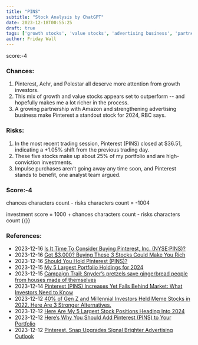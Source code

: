 ```yaml
---
title: "PINS"
subtitle: "Stock Analysis by ChatGPT"
date: 2023-12-18T00:55:25
draft: true
tags: ['growth stocks', 'value stocks', 'advertising business', 'partnership with Amazon', 'high-conviction investments']
author: Friday Wall
---
```


score:-4
### Chances:
1. Pinterest, Aehr, and Polestar all deserve more attention from growth investors.
2. This mix of growth and value stocks appears set to outperform -- and hopefully makes me a lot richer in the process.
3. A growing partnership with Amazon and strengthening advertising business make Pinterest a standout stock for 2024, RBC says.
### Risks:
1. In the most recent trading session, Pinterest (PINS) closed at $36.51, indicating a +1.05% shift from the previous trading day.
2. These five stocks make up about 25% of my portfolio and are high-conviction investments.
3. Impulse purchases aren’t going away any time soon, and Pinterest stands to benefit, one analyst team argued.
### Score:-4
chances characters count - risks characters count = -1004

investment score = 1000 + chances characters count - risks characters count
{{<tradingview symbol="NYSE:PINS">}}
### References:
- 2023-12-16 [Is It Time To Consider Buying Pinterest, Inc. (NYSE:PINS)?](https://finance.yahoo.com/news/time-consider-buying-pinterest-inc-142423505.html)
- 2023-12-16 [Got $3,000? Buying These 3 Stocks Could Make You Rich](https://www.fool.com/investing/2023/12/16/got-3000-buying-these-3-stocks-could-make-you-rich/?source=eptyholnk0000202&utm_source=yahoo-host-full&utm_medium=feed&utm_campaign=article&.tsrc=rss)
- 2023-12-16 [Should You Hold Pinterest (PINS)?](https://finance.yahoo.com/news/hold-pinterest-pins-120156010.html)
- 2023-12-15 [My 5 Largest Portfolio Holdings for 2024](https://www.fool.com/investing/2023/12/15/my-5-largest-portfolio-holdings-for-2024/?source=eptyholnk0000202&utm_source=yahoo-host-full&utm_medium=feed&utm_campaign=article&.tsrc=rss)
- 2023-12-15 [Campaign Trail: Snyder’s pretzels save gingerbread people from houses made of themselves](https://www.marketingdive.com/news/snyders-pretzel-cabin-gingerbread-house-holiday-campaign-trail/701677/)
- 2023-12-14 [Pinterest (PINS) Increases Yet Falls Behind Market: What Investors Need to Know](https://finance.yahoo.com/news/pinterest-pins-increases-yet-falls-230004138.html)
- 2023-12-12 [40% of Gen Z and Millennial Investors Held Meme Stocks in 2022. Here Are 3 Stronger Alternatives.](https://finance.yahoo.com/news/40-gen-z-millennial-investors-112700500.html)
- 2023-12-12 [Here Are My 5 Largest Stock Positions Heading Into 2024](https://finance.yahoo.com/news/5-largest-stock-positions-heading-110300865.html)
- 2023-12-12 [Here’s Why You Should Add Pinterest (PINS) to Your Portfolio](https://finance.yahoo.com/news/why-add-pinterest-pins-portfolio-085553883.html)
- 2023-12-12 [Pinterest, Snap Upgrades Signal Brighter Advertising Outlook](https://finance.yahoo.com/news/pinterest-snap-upgrades-signal-brighter-123329884.html)


                